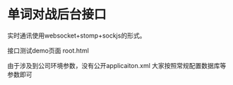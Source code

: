 # 单词对战后台接口

实时通讯使用websocket+stomp+sockjs的形式。

接口测试demo页面 root.html

由于涉及到公司环境参数，没有公开applicaiton.xml 大家按照常规配置数据库等参数即可
